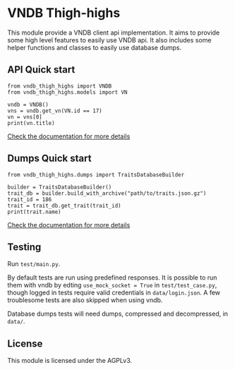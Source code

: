 # VNDB Thigh-highs
This module provide a VNDB client api implementation. It aims to provide some high level features to easily use VNDB api. It also includes some helper functions and classes to easily use database dumps.

## API Quick start
```
from vndb_thigh_highs import VNDB
from vndb_thigh_highs.models import VN

vndb = VNDB()
vns = vndb.get_vn(VN.id == 17)
vn = vns[0]
print(vn.title)
```

[Check the documentation for more details](https://code.blicky.net/FoieGras/vndb-thigh-highs/src/branch/master/docs/vndb_api.md)

## Dumps Quick start
```
from vndb_thigh_highs.dumps import TraitsDatabaseBuilder

builder = TraitsDatabaseBuilder()
trait_db = builder.build_with_archive("path/to/traits.json.gz")
trait_id = 186
trait = trait_db.get_trait(trait_id)
print(trait.name)
```

[Check the documentation for more details](https://code.blicky.net/FoieGras/vndb-thigh-highs/src/branch/master/docs/dump_helpers.md)

## Testing
Run `test/main.py`.

By default tests are run using predefined responses. It is possible to run them with vndb by edting `use_mock_socket = True` in `test/test_case.py`, though logged in tests require valid credentials in `data/login.json`. A few troublesome tests are also skipped when using vndb.

Database dumps tests will need dumps, compressed and decompressed, in `data/`.

## License
This module is licensed under the AGPLv3.

